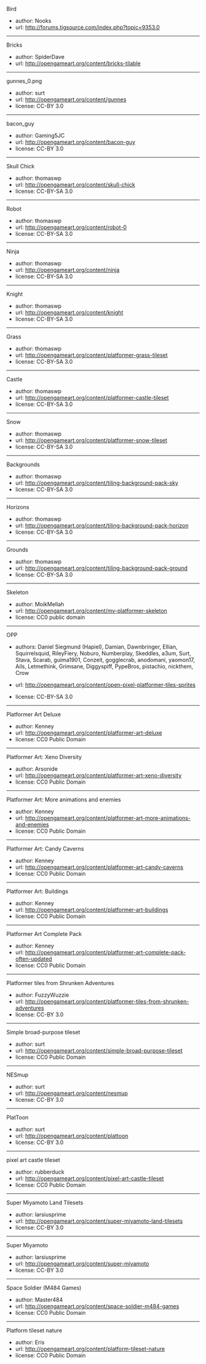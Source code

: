 Bird

*   author: Nooks
*   url: http://forums.tigsource.com/index.php?topic=9353.0

---
Bricks

*   author: SpiderDave
*   url: http://opengameart.org/content/bricks-tilable


---

gunnes_0.png

*   author: surt
*   url: http://opengameart.org/content/gunnes
*   license: CC-BY 3.0

---

bacon_guy

*   author: Gaming5JC
*   url: http://opengameart.org/content/bacon-guy
*   license: CC-BY 3.0

---

Skull Chick

*   author: thomaswp
*   url: http://opengameart.org/content/skull-chick
*   license: CC-BY-SA 3.0

---

Robot

*   author: thomaswp
*   url: http://opengameart.org/content/robot-0
*   license: CC-BY-SA 3.0


---

Ninja

*   author: thomaswp
*   url: http://opengameart.org/content/ninja
*   license: CC-BY-SA 3.0


---

Knight

*   author: thomaswp
*   url: http://opengameart.org/content/knight
*   license: CC-BY-SA 3.0


---

Grass

*   author: thomaswp
*   url: http://opengameart.org/content/platformer-grass-tileset
*   license: CC-BY-SA 3.0


---

Castle

*   author: thomaswp
*   url: http://opengameart.org/content/platformer-castle-tileset
*   license: CC-BY-SA 3.0


---

Snow

*   author: thomaswp
*   url: http://opengameart.org/content/platformer-snow-tileset
*   license: CC-BY-SA 3.0


---

Backgrounds

*   author: thomaswp
*   url: http://opengameart.org/content/tiling-background-pack-sky
*   license: CC-BY-SA 3.0


---

Horizons

*   author: thomaswp
*   url: http://opengameart.org/content/tiling-background-pack-horizon
*   license: CC-BY-SA 3.0


---

Grounds

*   author: thomaswp
*   url: http://opengameart.org/content/tiling-background-pack-ground
*   license: CC-BY-SA 3.0


---

Skeleton

*   author: MoikMellah
*   url: http://opengameart.org/content/mv-platformer-skeleton
*   license: CC0 public domain


---
OPP

*   authors:
Daniel Siegmund (Hapiel),
Damian,
Dawnbringer,
Ellian,
Squirrelsquid,
RileyFiery,
Noburo,
Numberplay,
Skeddles,
a3um,
Surt,
Stava,
Scarab,
guima1901,
Conzeit,
gogglecrab,
anodomani,
yaomon17,
Ails,
Letmethink,
Grimsane,
Diggyspiff,
PypeBros,
pistachio,
nickthem,
Crow

*   url: http://opengameart.org/content/open-pixel-platformer-tiles-sprites
*   license: CC-BY-SA 3.0

---
Platformer Art Deluxe

*   author: Kenney
*   url: http://opengameart.org/content/platformer-art-deluxe
*   license: CC0 Public Domain


---
Platformer Art: Xeno Diversity

*   author: Arsonide
*   url: http://opengameart.org/content/platformer-art-xeno-diversity
*   license: CC0 Public Domain


---
Platformer Art: More animations and enemies

*   author: Kenney
*   url: http://opengameart.org/content/platformer-art-more-animations-and-enemies
*   license: CC0 Public Domain

---
Platformer Art: Candy Caverns


*   author: Kenney
*   url: http://opengameart.org/content/platformer-art-candy-caverns
*   license: CC0 Public Domain


---
Platformer Art: Buildings


*   author: Kenney
*   url: http://opengameart.org/content/platformer-art-buildings
*   license: CC0 Public Domain


---
Platformer Art Complete Pack


*   author: Kenney
*   url: http://opengameart.org/content/platformer-art-complete-pack-often-updated
*   license: CC0 Public Domain


---
Platformer tiles from Shrunken Adventures

*   author: FuzzyWuzzie
*   url: http://opengameart.org/content/platformer-tiles-from-shrunken-adventures
*   license: CC-BY 3.0


---
Simple broad-purpose tileset

*   author: surt
*   url: http://opengameart.org/content/simple-broad-purpose-tileset
*   license: CC0 Public Domain


---
NESmup

*   author: surt
*   url: http://opengameart.org/content/nesmup
*   license: CC-BY 3.0


---
PlatToon

*   author: surt
*   url: http://opengameart.org/content/plattoon
*   license: CC-BY 3.0

---
pixel art castle tileset

*   author: rubberduck
*   url: http://opengameart.org/content/pixel-art-castle-tileset
*   license: CC0 Public Domain


---
Super Miyamoto Land Tilesets

*   author: larsiusprime
*   url: http://opengameart.org/content/super-miyamoto-land-tilesets
*   license: CC-BY 3.0

---
Super Miyamoto

*   author: larsiusprime
*   url: http://opengameart.org/content/super-miyamoto
*   license: CC-BY 3.0


---
Space Soldier (M484 Games)

*   author: Master484
*   url: http://opengameart.org/content/space-soldier-m484-games
*   license: CC0 Public Domain


---
Platform tileset nature

*   author: Eris
*   url: http://opengameart.org/content/platform-tileset-nature
*   license: CC0 Public Domain



